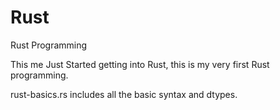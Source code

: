 # Rust
Rust Programming

This me Just Started getting into Rust, this is my very first Rust programming.

rust-basics.rs includes all the basic syntax and dtypes.
